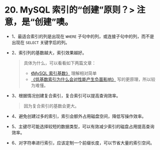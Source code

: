 # 20. MySQL 索引的“创建”原则？> 注意，是“创建”噢。

- 1、最适合索引的列是出现在 `WHERE` 子句中的列，或连接子句中的列，而不是出现在 `SELECT` 关键字后的列。

- 2、索引列的基数越大，索引效果越好。

  > 具体为什么，可以看看如下两篇文章：
  >
  > - [《MySQL 索引基数》](https://blog.csdn.net/mingyundezuoan/article/details/79038989) 理解相对简单
  > - [《低基数索引为什么会对性能产生负面影响》](https://www.ibm.com/developerworks/cn/data/library/techarticle/dm-1309cardinal/index.html) 写的更原理，所以较为难懂。

- 3、根据情况创建复合索引，复合索引可以提高查询效率。

  > 因为复合索引的基数会更大。

- 4、避免创建过多的索引，索引会额外占用磁盘空间，降低写操作效率。

- 5、主键尽可能选择较短的数据类型，可以有效减少索引的磁盘占用提高查询效率。

- 6、对字符串进行索引，应该定制一个前缀长度，可以节省大量的索引空间。

